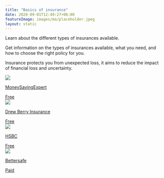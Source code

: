 ```yaml
---
title: "Basics of insurance"
date: 2020-09-01T12:49:27+06:00
featureImage: images/ma/placeholder.jpeg
layout: static
---
```


Learn about the different types of insurances available.

Get information on the types of insurances available, what you need, and how to choose the right policy for you.

Insurance protects you from unexpected loss, it aims to reduce the impact of financial loss and uncertainty.

<a class="ma-link" href="https://www.moneysavingexpert.com/insurance/"><div class="ma-card ma-card-Wealth"><div class="ma-icon"><img src ="/images/Icon-check - wealth - opacity.svg"/></div><div class="ma-name"><p>MoneySavingExpert</p></div><div class="ma-paid-text"><span>Free</span></div></div></a><a class="ma-link" href="https://www.drewberryinsurance.co.uk/knowledge/financial-advice/personal-insurance"><div class="ma-card ma-card-Wealth"><div class="ma-icon"><img src ="/images/Icon-check - wealth - opacity.svg"/></div><div class="ma-name"><p>Drew Berry Insurance</p></div><div class="ma-paid-text"><span>Free</span></div></div></a><a class="ma-link" href="https://www.hsbc.co.uk/insurance/types-of-insurance/"><div class="ma-card ma-card-Wealth"><div class="ma-icon"><img src ="/images/Icon-check - wealth - opacity.svg"/></div><div class="ma-name"><p>HSBC</p></div><div class="ma-paid-text"><span>Free</span></div></div></a><a class="ma-link" href="https://www.awin1.com/cread.php?awinmid=16254&awinaffid=1198638&ued=https%3A%2F%2Fwww.bettersafe.com%2F"><div class="ma-card ma-card-Wealth"><div class="ma-icon"><img src ="/images/Icon-pound - wealth - opacity.svg"/></div><div class="ma-name"><p>Bettersafe</p></div><div class="ma-paid-text"><span>Paid</span></div></div></a>  

<br/><br/>






